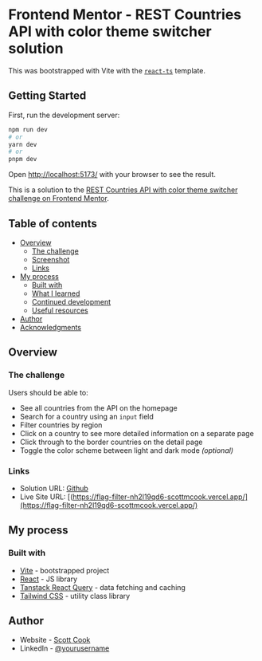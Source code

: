 # Frontend Mentor - REST Countries API with color theme switcher solution

This was bootstrapped with Vite with the [`react-ts`](https://vitejs.dev/guide/) template.

## Getting Started

First, run the development server:

```bash
npm run dev
# or
yarn dev
# or
pnpm dev
```

Open [http://localhost:5173/](http://localhost:5173/) with your browser to see the result.

This is a solution to the [REST Countries API with color theme switcher challenge on Frontend Mentor](https://www.frontendmentor.io/challenges/rest-countries-api-with-color-theme-switcher-5cacc469fec04111f7b848ca).

## Table of contents

- [Overview](#overview)
  - [The challenge](#the-challenge)
  - [Screenshot](#screenshot)
  - [Links](#links)
- [My process](#my-process)
  - [Built with](#built-with)
  - [What I learned](#what-i-learned)
  - [Continued development](#continued-development)
  - [Useful resources](#useful-resources)
- [Author](#author)
- [Acknowledgments](#acknowledgments)

## Overview

### The challenge

Users should be able to:

- See all countries from the API on the homepage
- Search for a country using an `input` field
- Filter countries by region
- Click on a country to see more detailed information on a separate page
- Click through to the border countries on the detail page
- Toggle the color scheme between light and dark mode _(optional)_

### Links

- Solution URL: [Github](https://github.com/scottmcook/flag-filter-fun)
- Live Site URL: [(https://flag-filter-nh2l19qd6-scottmcook.vercel.app/](https://flag-filter-nh2l19qd6-scottmcook.vercel.app/)

## My process

### Built with

- [Vite](https://vitejs.dev/guide/) - bootstrapped project
- [React](https://reactjs.org/) - JS library
- [Tanstack React Query](https://tanstack.com/query/latest) - data fetching and caching
- [Tailwind CSS](https://tailwindcss.com/) - utility class library

<!-- ### Project management

Use this section to recap over some of your major learnings while working through this project. Writing these out and providing code samples of areas you want to highlight is a great way to reinforce your own knowledge.

To see how you can add code snippets, see below:

```html
<h1>Some HTML code I'm proud of</h1>
```

```css
.proud-of-this-css {
  color: papayawhip;
}
```

```js
const proudOfThisFunc = () => {
  console.log("🎉");
};
```

### Useful resources

- [Example resource 1](https://www.example.com) - This helped me for XYZ reason. I really liked this pattern and will use it going forward.
- [Example resource 2](https://www.example.com) - This is an amazing article which helped me finally understand XYZ. I'd recommend it to anyone still learning this concept. -->

## Author

- Website - [Scott Cook](https://runnincode.com/)
- LinkedIn - [@yourusername](https://www.linkedin.com/in/scott-cook/)
